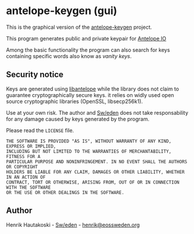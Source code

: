 
# antelope-keygen (gui)

This is the graphical version of the [antelope-keygen](https://github.com/eosswedenorg/antelope-keygen) project.

This program generates public and private keypair for [Antelope IO](https://antelope.io)

Among the basic functionality the program can also search for keys containing specific words also know as _vanity keys_.

## Security notice

Keys are generated using [libantelope](https://github.com/eosswedenorg/libantelope)
while the library does not claim to guarantee cryptographically secure keys. it
relies on widly used open source cryptographic libraries (OpenSSL, libsecp256k1).

Use at your own risk. The author and [Sw/eden](https://eossweden.org/) does not take responsability
for any damage caused by keys generated by the program.

Please read the `LICENSE` file.

```
THE SOFTWARE IS PROVIDED "AS IS", WITHOUT WARRANTY OF ANY KIND, EXPRESS OR IMPLIED,
INCLUDING BUT NOT LIMITED TO THE WARRANTIES OF MERCHANTABILITY, FITNESS FOR A
PARTICULAR PURPOSE AND NONINFRINGEMENT. IN NO EVENT SHALL THE AUTHORS OR COPYRIGHT
HOLDERS BE LIABLE FOR ANY CLAIM, DAMAGES OR OTHER LIABILITY, WHETHER IN AN ACTION OF
CONTRACT, TORT OR OTHERWISE, ARISING FROM, OUT OF OR IN CONNECTION WITH THE SOFTWARE
OR THE USE OR OTHER DEALINGS IN THE SOFTWARE.
```

## Author

Henrik Hautakoski - [Sw/eden](https://eossweden.org/) - [henrik@eossweden.org](mailto:henrik@eossweden.org)
